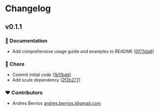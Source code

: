 # Changelog


## v0.1.1


### 📖 Documentation

- Add comprehensive usage guide and examples to README ([0f73da8](https://github.com/andresberrios/nuxt-procedures/commit/0f73da8))

### 🏡 Chore

- Commit initial code ([1b11bdd](https://github.com/andresberrios/nuxt-procedures/commit/1b11bdd))
- Add scule dependency ([2f2b277](https://github.com/andresberrios/nuxt-procedures/commit/2f2b277))

### ❤️ Contributors

- Andres Berrios <andres.berrios.j@gmail.com>

